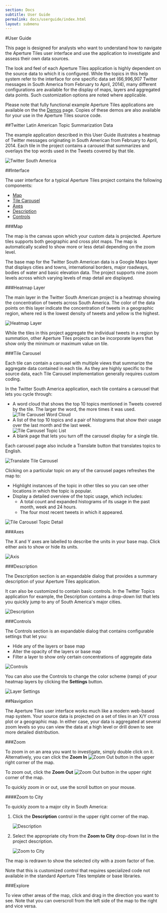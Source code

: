 ```yaml
---
section: Docs
subtitle: User Guide
permalink: docs/userguide/index.html
layout: submenu
---
```


#User Guide

This page is designed for analysts who want to understand how to navigate the Aperture Tiles user interface and use the application to investigate and assess their own data sources.

The look and feel of each Aperture Tiles application is highly dependent on the source data to which it is configured. While the topics in this help system refer to the interface for one specific data set (66,996,907 Twitter messages in South America from February to April, 2014), many different configurations are available for the display of maps, layers and aggregated data points. Such customization options are noted where applicable.

Please note that fully functional example Aperture Tiles applications are available on the the [Demos](../../demos/) page. Copies of these demos are also available for your use in the Aperture Tiles source code.

##<a name="twitter-data"></a>Twitter Latin American Topic Summarization Data

The example application described in this User Guide illustrates a heatmap of Twitter messages originating in South American from February to April, 2014. Each tile in the project contains a carousel that summarizes and overlays the top words used in the Tweets covered by that tile. 

<img src="../../img/twitter-sa.png" class="screenshot" alt="Twitter South America"></img>

##<a name="interface"></a>Interface

The user interface for a typical Aperture Tiles project contains the following components:

- [Map](#int-map)
- [Tile Carousel](#int-carousel)
- [Axes](#int-axes)
- [Description](#int-desc)
- [Controls](#int-controls)

###<a name="int-map"></a>Map

The map is the canvas upon which your custom data is projected. Aperture tiles supports both geographic and cross plot maps. The map is automatically scaled to show more or less detail depending on the zoom level.

The base map for the Twitter South American data is a Google Maps layer that displays cities and towns, international borders, major roadways, bodies of water and basic elevation data. The project supports nine zoom levels across which varying levels of map detail are displayed. 

###<a name="int-heatmap"></a>Heatmap Layer

The main layer in the Twitter South American project is a heatmap showing the concentration of tweets across South America. The color of the data points on this layer indicate the concentration of tweets in a geographic region, where red is the lowest density of tweets and yellow is the highest.

<img src="../../img/heatmap.png" class="screenshot" alt="Heatmap Layer"></img>

While the tiles in this project aggregate the individual tweets in a region by summation, other Aperture Tiles projects can be incorporate layers that show only the minimum or maximum value on tile.  

###<a name="int-carousel"></a>Tile Carousel

Each tile can contain a carousel with multiple views that summarize the aggregate data contained in each tile. As they are highly specific to the source data, each Tile Carousel implementation generally requires custom coding.

In the Twitter South America application, each tile contains a carousel that lets you cycle through:

- A word cloud that shows the top 10 topics mentioned in Tweets covered by the tile. The larger the word, the more times it was used.
	<br/><img src="../../img/carousel-cloud.png" class="screenshot" alt="Tile Carousel Word Cloud"></img>
- A list of the top 10 topics and a pair of histograms that show their usage over the last month and the last week.
	<br/><img src="../../img/carousel-list.png" class="screenshot" alt="Tile Carousel Topic List"></img>
- A blank page that lets you turn off the carousel display for a single tile.

Each carousel page also include a Translate button that translates topics to English.

<img src="../../img/carousel-translate.png" class="screenshot" alt="Translate Tile Carousel"></img>

Clicking on a particular topic on any of the carousel pages refreshes the map to:

- Highlight instances of the topic in other tiles so you can see other locations in which the topic is popular.
- Display a detailed overview of the topic usage, which includes:
	- A total count and expanded histograms of its usage in the past month, week and 24 hours.
	- The four most recent tweets in which it appeared.

<img src="../../img/carousel-detail.png" class="screenshot" alt="Tile Carousel Topic Detail"></img>

###<a name="int-axes"></a>Axes

The X and Y axes are labelled to describe the units in your base map. Click either axis to show or hide its units.

<img src="../../img/axis.png" class="screenshot" alt="Axis"></img>

###<a name="int-desc"></a>Description

The Description section is an expandable dialog that provides a summary description of your Aperture Tiles application.

It can also be customized to contain basic controls. In the Twitter Topics application for example, the Description contains a drop-down list that lets you quickly jump to any of South America's major cities.

<img src="../../img/description-expanded.png" class="screenshot" alt="Description"></img>

###<a name="int-controls"></a>Controls

The Controls section is an expandable dialog that contains configurable settings that let you:

- Hide any of the layers or base map
- Alter the opacity of the layers or base map
- Filter a layer to show only certain concentrations of aggregate data

<img src="../../img/controls.png" class="screenshot" alt="Controls"></img>

You can also use the Controls to change the color scheme (ramp) of your heatmap layers by clicking the **Settings** button.

<img src="../../img/controls-settings.png" class="screenshot" alt="Layer Settings"></img>

##<a name="navigation"></a>Navigation

The Aperture Tiles user interface works much like a modern web-based map system. Your source data is projected on a set of tiles in an X/Y cross plot or a geographic map. In either case, your data is aggregated at several zoom levels so you can view the data at a high level or drill down to see more detailed distribution.

###<a name="zoom"></a>Zoom

To zoom in on an area you want to investigate, simply double click on it. Alternatively, you can click the **Zoom In** ![Zoom Out](../../img/zoom-in.png) button in the upper right corner of the map.  

To zoom out, click the **Zoom Out** ![Zoom Out](../../img/zoom-out.png) button in the upper right corner of the map.

To quickly zoom in or out, use the scroll button on your mouse.

####<a name="zoom-to-city"></a>Zoom to City

To quickly zoom to a major city in South America:

1. Click the **Description** control in the upper right corner of the map.

	<img src="../../img/description.png" class="screenshot" alt="Description"></img>

2. Select the appropriate city from the **Zoom to City** drop-down list in the project description.

	<img src="../../img/zoom-to-city.png" class="screenshot" alt="Zoom to City"></img>

The map is redrawn to show the selected city with a zoom factor of five.

Note that this is customized control that requires specialized code not available in the standard Aperture Tiles template or base libraries.

###<a name="explore"></a>Explore

To view other areas of the map, click and drag in the direction you want to see. Note that you can overscroll from the left side of the map to the right and vice versa.